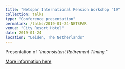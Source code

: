 ```yaml
---
title: "Netspar International Pension Workshop '19"
collection: talks
type: "Conference presentation"
permalink: /talks/2019-01-24-NETSPAR
venue: "City Resort Hotel"
date: 2019-01-24
location: "Leiden, The Netherlands"
---
```


Presentation of <i>"Inconsistent Retirement Timing."</i>

[More information here](https://www.netspar.nl/en/event/international-pension-workshop-19)

